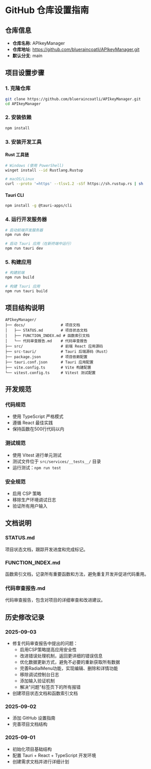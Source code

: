 # GitHub 仓库设置指南

## 仓库信息

- **仓库名称**: APIkeyManager
- **仓库地址**: https://github.com/blueraincoatli/APIkeyManager.git
- **默认分支**: main

## 项目设置步骤

### 1. 克隆仓库
```bash
git clone https://github.com/blueraincoatli/APIkeyManager.git
cd APIkeyManager
```

### 2. 安装依赖
```bash
npm install
```

### 3. 安装开发工具

#### Rust 工具链
```bash
# Windows (使用 PowerShell)
winget install --id Rustlang.Rustup

# macOS/Linux
curl --proto '=https' --tlsv1.2 -sSf https://sh.rustup.rs | sh
```

#### Tauri CLI
```bash
npm install -g @tauri-apps/cli
```

### 4. 运行开发服务器
```bash
# 启动前端开发服务器
npm run dev

# 启动 Tauri 应用（在新终端中运行）
npm run tauri dev
```

### 5. 构建应用
```bash
# 构建前端
npm run build

# 构建 Tauri 应用
npm run tauri build
```

## 项目结构说明

```
APIkeyManager/
├── docs/                # 项目文档
│   ├── STATUS.md        # 项目状态文档
│   ├── FUNCTION_INDEX.md # 函数索引文档
│   └── 代码审查报告.md    # 代码审查报告
├── src/                 # 前端 React 应用源码
├── src-tauri/           # Tauri 后端源码（Rust）
├── package.json         # 项目依赖配置
├── tauri.conf.json      # Tauri 应用配置
├── vite.config.ts       # Vite 构建配置
└── vitest.config.ts     # Vitest 测试配置
```

## 开发规范

### 代码规范
- 使用 TypeScript 严格模式
- 遵循 React 最佳实践
- 保持函数在500行代码以内

### 测试规范
- 使用 Vitest 进行单元测试
- 测试文件位于 `src/services/__tests__/` 目录
- 运行测试：`npm run test`

### 安全规范
- 启用 CSP 策略
- 移除生产环境调试日志
- 验证所有用户输入

## 文档说明

### STATUS.md
项目状态文档，跟踪开发进度和完成标记。

### FUNCTION_INDEX.md
函数索引文档，记录所有重要函数和方法，避免重复开发并促进代码重用。

### 代码审查报告.md
代码审查报告，包含对项目的详细审查和改进建议。

## 历史修改记录

### 2025-09-03
- 修复代码审查报告中提出的问题：
  - 启用CSP策略提高应用安全性
  - 改进错误处理机制，返回更详细的错误信息
  - 优化数据更新方式，避免不必要的重新获取所有数据
  - 完善RadialMenu功能，实现编辑、删除和详情功能
  - 移除调试控制台日志
  - 添加输入验证机制
  - 解决"问题"标签页下的所有报错
- 创建项目状态文档和函数索引文档

### 2025-09-02
- 添加 GitHub 设置指南
- 完善项目文档结构

### 2025-09-01
- 初始化项目基础结构
- 配置 Tauri + React + TypeScript 开发环境
- 创建需求文档并进行详细计划